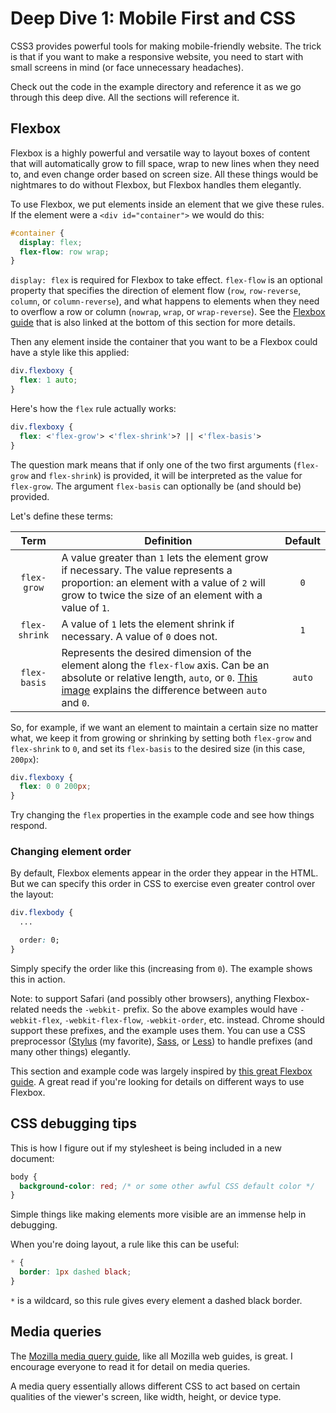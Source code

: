 # Deep Dive 1: Mobile First and CSS

CSS3 provides powerful tools for making mobile-friendly website. The trick is that if you want to make a responsive website, you need to start with small screens in mind (or face unnecessary headaches).

Check out the code in the example directory and reference it as we go through this deep dive. All the sections will reference it.

## Flexbox

Flexbox is a highly powerful and versatile way to layout boxes of content that will automatically grow to fill space, wrap to new lines when they need to, and even change order based on screen size. All these things would be nightmares to do without Flexbox, but Flexbox handles them elegantly.

To use Flexbox, we put elements inside an element that we give these rules. If the element were a `<div id="container">` we would do this:

```css
#container {
  display: flex;
  flex-flow: row wrap;
}
```

`display: flex` is required for Flexbox to take effect. `flex-flow` is an optional property that specifies the direction of element flow (`row`, `row-reverse`, `column`, or `column-reverse`), and what happens to elements when they need to overflow a row or column (`nowrap`, `wrap`, or `wrap-reverse`). See the [Flexbox guide](https://css-tricks.com/snippets/css/a-guide-to-flexbox/) that is also linked at the bottom of this section for more details.

Then any element inside the container that you want to be a Flexbox could have a style like this applied:

```css
div.flexboxy {
  flex: 1 auto;
}
```

Here's how the `flex` rule actually works:

```css
div.flexboxy {
  flex: <'flex-grow'> <'flex-shrink'>? || <'flex-basis'>
}
```

The question mark means that if only one of the two first arguments (`flex-grow` and `flex-shrink`) is provided, it will be interpreted as the value for `flex-grow`. The argument `flex-basis` can optionally be (and should be) provided.

Let's define these terms:

| Term | Definition | Default |
| :--: | ---------- | :-----: |
| `flex-grow` | A value greater than `1` lets the element grow if necessary. The value represents a proportion: an element with a value of `2` will grow to twice the size of an element with a value of `1`. | `0` |
| `flex-shrink` | A value of `1` lets the element shrink if necessary. A value of `0` does not. | `1` |
| `flex-basis` | Represents the desired dimension of the element along the `flex-flow` axis. Can be an absolute or relative length, `auto`, or `0`. [This image](http://www.w3.org/TR/css3-flexbox/images/rel-vs-abs-flex.svg) explains the difference between `auto` and `0`. | `auto` |

So, for example, if we want an element to maintain a certain size no matter what, we keep it from growing or shrinking by setting both `flex-grow` and `flex-shrink` to `0`, and set its `flex-basis` to the desired size (in this case, `200px`):

```css
div.flexboxy {
  flex: 0 0 200px;
}
```

Try changing the `flex` properties in the example code and see how things respond.

### Changing element order

By default, Flexbox elements appear in the order they appear in the HTML. But we can specify this order in CSS to exercise even greater control over the layout:

```css
div.flexbody {
  ...

  order: 0;
}
```

Simply specify the order like this (increasing from `0`). The example shows this in action.

Note: to support Safari (and possibly other browsers), anything Flexbox-related needs the `-webkit-` prefix. So the above examples would have `-webkit-flex`, `-webkit-flex-flow`, `-webkit-order`, etc. instead. Chrome should support these prefixes, and the example uses them. You can use a CSS preprocessor ([Stylus](https://learnboost.github.io/stylus/) (my favorite), [Sass](http://sass-lang.com), or [Less](http://lesscss.org)) to handle prefixes (and many other things) elegantly.

This section and example code was largely inspired by [this great Flexbox guide](https://css-tricks.com/snippets/css/a-guide-to-flexbox/). A great read if you're looking for details on different ways to use Flexbox.

## CSS debugging tips

This is how I figure out if my stylesheet is being included in a new document:

```css
body {
  background-color: red; /* or some other awful CSS default color */
}
```

Simple things like making elements more visible are an immense help in debugging.

When you're doing layout, a rule like this can be useful:

```css
* {
  border: 1px dashed black;
}
```

`*` is a wildcard, so this rule gives every element a dashed black border.

## Media queries

The [Mozilla media query guide](https://developer.mozilla.org/en-US/docs/Web/Guide/CSS/Media_queries), like all Mozilla web guides, is great. I encourage everyone to read it for detail on media queries.

A media query essentially allows different CSS to act based on certain qualities of the viewer's screen, like width, height, or device type.